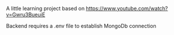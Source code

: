 A little learning project based on https://www.youtube.com/watch?v=Gwru3BueuiE

Backend requires a .env file to establish MongoDb connection